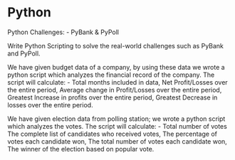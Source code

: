 # Python

Python Challenges: - PyBank & PyPoll

Write Python Scripting to solve the real-world challenges such as PyBank and PyPoll.

We have given budget data of a company, by using these data we wrote a python script which analyzes the financial record of the company.
The script will calculate: -
    Total months included in data,
    Net Profit/Losses over the entire period,
    Average change in Profit/Losses over the entire period,
    Greatest Increase in profits over the entire period,
    Greatest Decrease in losses over the entire period.


We have given election data from polling station; we wrote a python script which analyzes the votes.
The script will calculate: -
	  Total number of votes
    The complete list of candidates who received votes,
    The percentage of votes each candidate won,
    The total number of votes each candidate won,
    The winner of the election based on popular vote.

